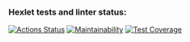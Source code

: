### Hexlet tests and linter status:
[![Actions Status](https://github.com/Morphlike/python-project-50/workflows/hexlet-check/badge.svg)](https://github.com/Morphlike/python-project-50/actions)
[![Maintainability](https://api.codeclimate.com/v1/badges/efa33dd6f00c54bd09b3/maintainability)](https://codeclimate.com/github/Morphlike/python-project-50/maintainability)
[![Test Coverage](https://api.codeclimate.com/v1/badges/efa33dd6f00c54bd09b3/test_coverage)](https://codeclimate.com/github/Morphlike/python-project-50/test_coverage)